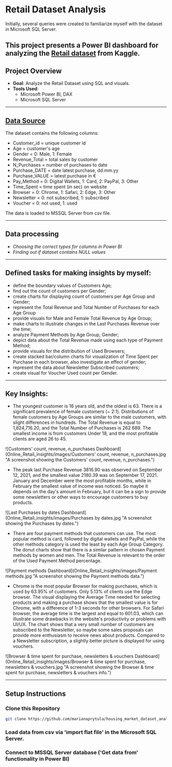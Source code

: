 # Retail Dataset Analysis

Initially, several queries were created to familiarize myself with the dataset in Microsoft SQL Server.

This project presents a Power BI dashboard for analyzing the [Retail dataset](https://www.kaggle.com/datasets/onlineretailshop/online-shop-customer-sales-data) from Kaggle. 
---

## Project Overview

- **Goal**: Analyze the Retail Dataset using SQL and visuals.
- **Tools Used**:
  - Microsoft Power BI, DAX 
  - Microsoft SQL Server
  
---

## [Data Source](https://www.kaggle.com/datasets/onlineretailshop/online-shop-customer-sales-data)

The dataset contains the following columns:

- Customer_id = unique customer id
- Age = customer's age
- Gender = 0: Male, 1: Female
- Revenue_Total = total sales by customer
- N_Purchases = number of purchases to date
- Purchase_DATE = date latest purchase, dd.mm.yy
- Purchase_VALUE = latest purchase in €
- Pay_Method = 0: Digital Wallets, 1: Card, 2: PayPal, 3: Other
- Time_Spent = time spent (in sec) on website
- Browser = 0: Chrome, 1: Safari, 2: Edge, 3: Other
- Newsletter = 0: not subscribed, 1: subscribed
- Voucher = 0: not used, 1: used

The data is loaded to MSSQL Server from csv file.

---

## Data processing

-  *Choosing the correct types for columns in Power BI*
-  *Finding out if dataset contains NULL values*
---

## Defined tasks for making insights by myself:

- define the boundary values of Customers Age;
- find out the count of customers per Gender;
- create charts for displaying count of customers per Age Group and Gender;
- represent the Total Revenue and Total Number of Purchases for each Age Group 
- provide visuals for Male and Female Total Revenue by Age Group;
- make charts to illustrate changes in the Last Purchases Revenue over the time;
- analyze Payment Methods by Age Group, Gender;
- depict data about the Total Revenue made using each type of Payment Method;
- provide visuals for the distribution of Used Browsers;
- create stacked bar/column charts for visualization of Time Spent per Purchase in each browser, also investigate an effect of gender;
- represent the data about Newsletter Subscribed customers;
- create visual for Voucher Used count per Gender.


---

## Key Insights:

- The youngest customer is 16 years old, and the oldest is 63. There is a significant prevalence of female customers (~ 2:1). Distributions of female customers by Age Groups are similar to the male customers, with slight differences in hundreds. The Total Revenue is equal to 1,824,716.20, and the Total Number of Purchases is 262 689. The smallest income is from customers Under 18, and the most profitable clients are aged 26 to 45. 

![Customers' count, revenue, n_purchases Dashboard](Online_Retail_insights/images/Customers' count, revenue, n_purchases.jpg "A screenshot showing the Customers' count, revenue, n_purchases.") 


-  The peak last Purchase Revenue 3816.90 was observed on September 12, 2021, and the smallest value 2180.39 was on September 17, 2021. 
January and December were the most profitable months, while in February the smallest value of income was noticed. So maybe it depends on the day's amount in February, but it can be a sign to provide some newsletters or other ways to encourage customers to buy products.

![Last Purchases by dates Dashboard](Online_Retail_insights/images/Purchases by dates.jpg "A screenshot showing the Purchases by dates.")
 
-  There are four payment methods that customers can use. The most popular method is card, followed by digital wallets and PayPal, while the other methods category is used the least by each Age Group Category.
The donut charts show that there is a similar pattern in chosen Payment methods by women and men. The Total Revenue is relevant to the order of the Used Payment Method percentage.

![Payment methods Dashboard](Online_Retail_insights/images/Payment methods.jpg "A screenshot showing the Payment methods data.") 

-  Chrome is the most popular Browser for making purchases, which is used by 63.95% of customers. Only 5.13% of clients use the Edge browser.
The visual displaying the Average Time needed for selecting products and making a purchase shows that the smallest value is for Chrome, with a difference of 1-3 seconds for other browsers. For Safari browser, the average time is the largest and equal to 601.03, which can illustrate some drawbacks in the website's productivity or problems with UI/UX.
The chart shows that a very small number of customers are subscribed to the Newsletter, so maybe some sales proposals can provide more enthusiasm to receive news about products.
Compared to a Newsletter subscription, a slightly better picture is displayed for using vouchers.


![Browser & time spent for purchase, newsletters & vouchers Dashboard](Online_Retail_insights/images/Browser & time spent for purchase, newsletters & vouchers.jpg "A screenshot showing the Browser & time spent for purchase, newsletters & vouchers info.") 


---


## Setup Instructions

### Clone this Repository
```bash
git clone https://github.com/marianaprytula/housing_market_dataset_analysis.git
```

### Load data from csv via 'import flat file' in the Microsoft SQL Server.

### Connect to MSSQL Server database ('Get data from' functionality in Power BI)
